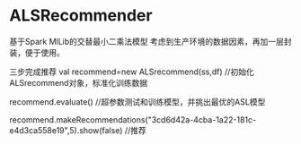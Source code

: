 # ALSRecommender
基于Spark MlLib的交替最小二乘法模型
考虑到生产环境的数据因素，再加一层封装，便于使用。

三步完成推荐
val recommend=new ALSrecommend(ss,df) //初始化ALSrecommend对象，标准化训练数据

recommend.evaluate() //超参数测试和训练模型，并挑出最优的ASL模型

recommend.makeRecommendations("3cd6d42a-4cba-1a22-181c-e4d3ca558e19",5).show(false) //推荐
